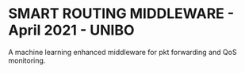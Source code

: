 # SMART ROUTING MIDDLEWARE - April 2021 - UNIBO
A machine learning enhanced middleware for pkt forwarding and QoS monitoring.
